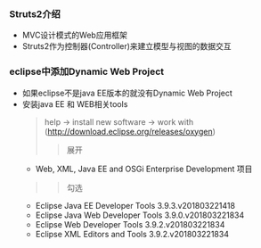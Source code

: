 ### Struts2介绍
  + MVC设计模式的Web应用框架
  + Struts2作为控制器(Controller)来建立模型与视图的数据交互
### eclipse中添加Dynamic Web Project
  + 如果eclipse不是java EE版本的就没有Dynamic Web Project
  + 安装java EE 和 WEB相关tools
    > help -> install new software -> work with (http://download.eclipse.org/releases/oxygen)<br>
    >> 展开
      * Web, XML, Java EE and OSGi Enterprise Development 项目<br>
    >> 勾选      
      * Eclipse Java EE Developer Tools	3.9.3.v201803221418
      * Eclipse Java Web Developer Tools	3.9.0.v201803221834
      * Eclipse Web Developer Tools	3.9.2.v201803221834
      * Eclipse XML Editors and Tools	3.9.2.v201803221834
